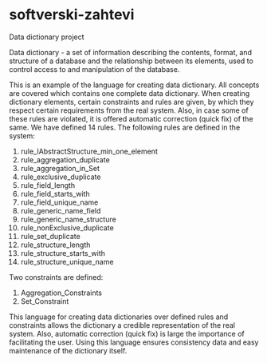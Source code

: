 # softverski-zahtevi
Data dictionary project

Data dictionary - a set of information describing the contents, format, and structure of a database and the relationship between its elements, used to control access to and manipulation of the database.

This is an example of the language for creating data dictionary. All concepts are covered which contains one complete data dictionary. When creating dictionary elements, certain constraints and rules are given, by which they respect certain requirements from the real system. Also, in case some of these rules are violated, it is offered automatic correction (quick fix) of the same. We have defined 14 rules. The following rules are defined in the system:

1. rule_IAbstractStructure_min_one_element
2. rule_aggregation_duplicate
3. rule_aggregation_in_Set
4. rule_exclusive_duplicate
5. rule_field_length
6. rule_field_starts_with
7. rule_field_unique_name
8. rule_generic_name_field
9. rule_generic_name_structure
10. rule_nonExclusive_duplicate
11. rule_set_duplicate
12. rule_structure_length
13. rule_structure_starts_with
14. rule_structure_unique_name

Two constraints are defined:

1) Aggregation_Constraints
2) Set_Constraint

This language for creating data dictionaries over defined rules and constraints allows the dictionary a credible representation of the real system. Also, automatic correction (quick fix) is large
the importance of facilitating the user. Using this language ensures consistency data and easy maintenance of the dictionary itself.
